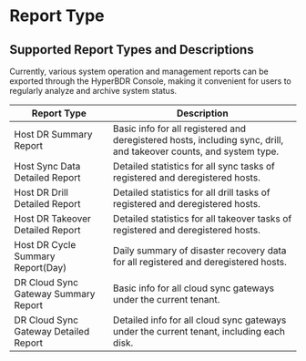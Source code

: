 # Report Type

## Supported Report Types and Descriptions

Currently, various system operation and management reports can be exported through the HyperBDR Console, making it convenient for users to regularly analyze and archive system status.

| **Report Type**                | **Description**                                                                 |
| ------------------------------ | ------------------------------------------------------------------------------- |
| Host DR Summary Report         | Basic info for all registered and deregistered hosts, including sync, drill, and takeover counts, and system type. |
| Host Sync Data Detailed Report | Detailed statistics for all sync tasks of registered and deregistered hosts.    |
| Host DR Drill Detailed Report  | Detailed statistics for all drill tasks of registered and deregistered hosts.   |
| Host DR Takeover Detailed Report | Detailed statistics for all takeover tasks of registered and deregistered hosts. |
| Host DR Cycle Summary Report(Day) | Daily summary of disaster recovery data for all registered and deregistered hosts. |
| DR Cloud Sync Gateway Summary Report | Basic info for all cloud sync gateways under the current tenant.             |
| DR Cloud Sync Gateway Detailed Report | Detailed info for all cloud sync gateways under the current tenant, including each disk. |
